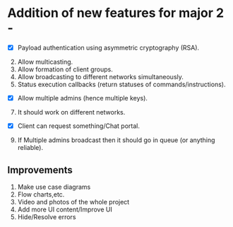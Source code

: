 # Addition of new features for major 2 -

* [x] Payload authentication using asymmetric cryptography (RSA).
2. Allow multicasting.
3. Allow formation of client groups.
4. Allow broadcasting to different networks simultaneously.
5. Status execution callbacks (return statuses of commands/instructions).
* [x] Allow multiple admins (hence multiple keys).
7. It should work on different networks.
* [x] Client can request something/Chat portal.
9. If Multiple admins broadcast then it should go in queue (or anything reliable).


## Improvements
1. Make use case diagrams
2. Flow charts,etc.
3. Video and photos of the whole project
4. Add more UI content/Improve UI
5. Hide/Resolve errors
